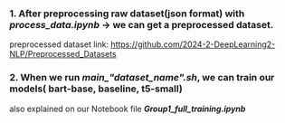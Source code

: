 ### 1. After preprocessing raw dataset(json format) with ***process_data.ipynb*** -> we can get a preprocessed dataset. 
preprocessed dataset link: 
<https://github.com/2024-2-DeepLearning2-NLP/Preprocessed_Datasets>


### 2. When we run ***main_"dataset_name".sh***, we can train our models( bart-base, baseline, t5-small)
also explained on our Notebook file ***Group1_full_training.ipynb***
